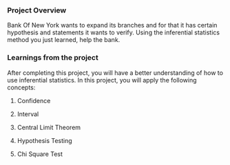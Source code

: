 ### Project Overview

 Bank Of New York wants to expand its branches and for that it has certain hypothesis and statements it wants to verify. Using the inferential statistics method you just learned, help the bank.


### Learnings from the project

 After completing this project, you will have a better understanding of how to use inferential statistics. In this project, you will apply the following concepts:

1. Confidence

2. Interval

3. Central Limit Theorem

4. Hypothesis Testing

5. Chi Square Test


